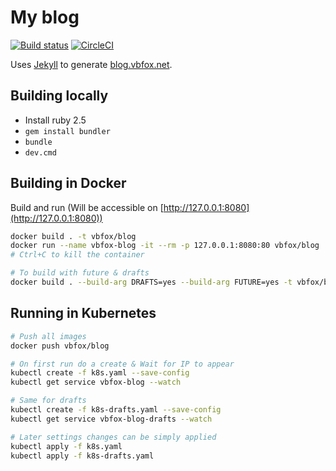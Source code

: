 # My blog

[![Build status](https://ci.appveyor.com/api/projects/status/f92nv0mkd85rxkjp/branch/master?svg=true)](https://ci.appveyor.com/project/vbfox/blog/branch/master)
[![CircleCI](https://circleci.com/gh/vbfox/blog/tree/master.svg?style=svg)](https://circleci.com/gh/vbfox/blog/tree/master)

Uses [Jekyll](https://jekyllrb.com) to generate [blog.vbfox.net](https://blog.vbfox.net).

## Building locally

* Install ruby 2.5
* `gem install bundler`
* `bundle`
* `dev.cmd`

## Building in Docker

Build and run (Will be accessible on [http://127.0.0.1:8080](http://127.0.0.1:8080))

```bash
docker build . -t vbfox/blog
docker run --name vbfox-blog -it --rm -p 127.0.0.1:8080:80 vbfox/blog
# Ctrl+C to kill the container

# To build with future & drafts
docker build . --build-arg DRAFTS=yes --build-arg FUTURE=yes -t vbfox/blog:drafts
```

## Running in Kubernetes

```bash
# Push all images
docker push vbfox/blog

# On first run do a create & Wait for IP to appear
kubectl create -f k8s.yaml --save-config
kubectl get service vbfox-blog --watch

# Same for drafts
kubectl create -f k8s-drafts.yaml --save-config
kubectl get service vbfox-blog-drafts --watch

# Later settings changes can be simply applied
kubectl apply -f k8s.yaml
kubectl apply -f k8s-drafts.yaml
```
